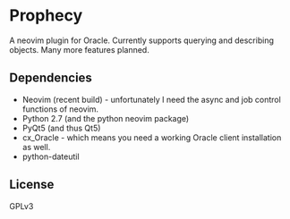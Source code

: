 # Prophecy

A neovim plugin for Oracle. Currently supports querying and describing objects. Many more features planned.

## Dependencies
* Neovim (recent build) - unfortunately I need the async and job control functions of neovim.
* Python 2.7 (and the python neovim package)
* PyQt5 (and thus Qt5)
* cx_Oracle - which means you need a working Oracle client installation as well.
* python-dateutil

## License

GPLv3
